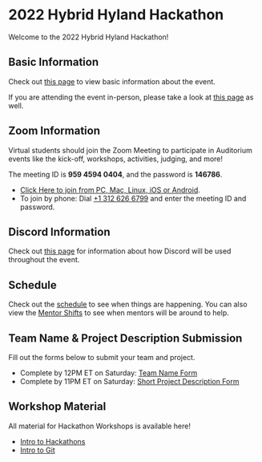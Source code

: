 # 2022 Hybrid Hyland Hackathon
Welcome to the 2022 Hybrid Hyland Hackathon!

## Basic Information
Check out [this page](BasicInformation.md) to view basic information about the event.

If you are attending the event in-person, please take a look at [this page](InPersonInformation.md) as well.

## Zoom Information
Virtual students should join the Zoom Meeting to participate in Auditorium events like the kick-off, workshops, activities, judging, and more!

The meeting ID is **959 4594 0404**, and the password is **146786**.

- [Click Here to join from PC, Mac, Linux, iOS or Android](https://hyland.zoom.us/j/95945940404?pwd=dzgvZkJTQnc4c2VJTjI1NldSeHFBZz09).
- To join by phone: Dial [+1 312 626 6799](tel:+13126266799) and enter the meeting ID and password.

## Discord Information
Check out [this page](DiscordInformation.md) for information about how Discord will be used throughout the event.

## Schedule
Check out the [schedule](Schedule.md) to see when things are happening. You can also view the [Mentor Shifts](MentorShifts.md) to see when mentors will be around to help.

## Team Name & Project Description Submission
Fill out the forms below to submit your team and project.

- Complete by 12PM ET on Saturday: [Team Name Form](https://forms.gle/4yX6CzQ7qqjD87246)
- Complete by 11PM ET on Saturday: [Short Project Description Form](https://forms.gle/w3NgrLavFCiviGpP7)

## Workshop Material
All material for Hackathon Workshops is available here!

- [Intro to Hackathons](IntroToHackathons/StudentDesc.md)
- [Intro to Git](IntroToGit/StudentDesc.md)
